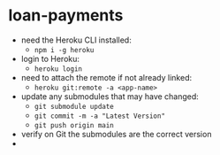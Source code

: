 # loan-payments

- need the Heroku CLI installed: 
    - `npm i -g heroku`
- login to Heroku:
    - `heroku login`
- need to attach the remote if not already linked: 
    - `heroku git:remote -a <app-name>`
- update any submodules that may have changed: 
    - `git submodule update`
    - `git commit -m -a "Latest Version"`
    - `git push origin main`
- verify on Git the submodules are the correct version
- 

